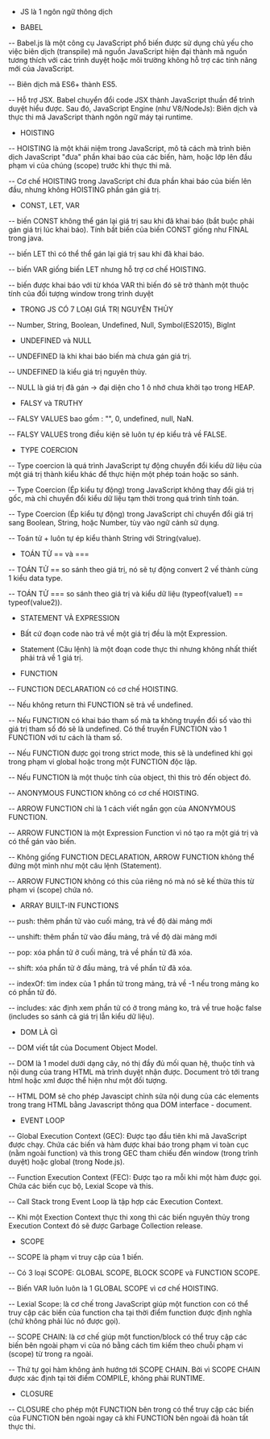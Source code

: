 - JS là 1 ngôn ngữ thông dịch

- BABEL

-- Babel.js là một công cụ JavaScript phổ biến được sử dụng chủ yếu cho việc
biên dịch (transpile) mã nguồn JavaScript hiện đại thành mã nguồn tương thích
với các trình duyệt hoặc môi trường không hỗ trợ các tính năng mới của JavaScript.

-- Biên dịch mã ES6+ thành ES5.

-- Hỗ trợ JSX. Babel chuyển đổi code JSX thành JavaScript thuần để trình
duyệt hiểu được. Sau đó, JavaScript Engine (như V8/NodeJs): Biên dịch và
thực thi mã JavaScript thành ngôn ngữ máy tại runtime.

- HOISTING

-- HOISTING là một khái niệm trong JavaScript, mô tả cách mà trình biên dịch
JavaScript "đưa" phần khai báo của các biến, hàm, hoặc lớp lên đầu phạm vi
của chúng (scope) trước khi thực thi mã.

-- Cơ chế HOISTING trong JavaScript chỉ đưa phần khai báo của biến lên đầu,
nhưng không HOISTING phần gán giá trị.

- CONST, LET, VAR

-- biến CONST không thể gán lại giá trị sau khi đã khai báo (bắt buộc phải gán giá trị
lúc khai báo). Tính bất biến của biến CONST giống như FINAL trong java.

-- biến LET thì có thể thể gán lại giá trị sau khi đã khai báo.

-- biến VAR giống biến LET nhưng hỗ trợ cơ chế HOISTING.

-- biến được khai báo với từ khóa VAR thì biến đó sẽ trở thành một thuộc tính của đối
tượng window trong trình duyệt

- TRONG JS CÓ 7 LOẠI GIÁ TRỊ NGUYÊN THỦY

-- Number, String, Boolean, Undefined, Null, Symbol(ES2015), BigInt

- UNDEFINED và NULL

-- UNDEFINED là khi khai báo biến mà chưa gán giá trị.

-- UNDEFINED là kiểu giá trị nguyên thủy.

-- NULL là giá trị đã gán -> đại diện cho 1 ô nhớ chưa khởi tạo trong HEAP.

- FALSY và TRUTHY

-- FALSY VALUES bao gồm : "", 0, undefined, null, NaN.

-- FALSY VALUES trong điều kiện sẽ luôn tự ép kiểu trả về FALSE.

- TYPE COERCION

-- Type coercion là quá trình JavaScript tự động chuyển đổi kiểu dữ liệu của
một giá trị thành kiểu khác để thực hiện một phép toán hoặc so sánh.

-- Type Coercion (Ép kiểu tự động) trong JavaScript không thay đổi giá trị gốc,
mà chỉ chuyển đổi kiểu dữ liệu tạm thời trong quá trình tính toán.

-- Type Coercion (Ép kiểu tự động) trong JavaScript chỉ chuyển đổi giá trị
sang Boolean, String, hoặc Number, tùy vào ngữ cảnh sử dụng.

-- Toán tử + luôn tự ép kiểu thành String với String(value).

- TOÁN TỬ == và ===

-- TOÁN TỬ == so sánh theo giá trị, nó sẽ tự động convert 2 vế thành cùng 1
kiểu data type.

-- TOÁN TỬ === so sánh theo giá trị và kiểu dữ liệu
(typeof(value1) == typeof(value2)).

- STATEMENT VÀ EXPRESSION

- Bất cứ đoạn code nào trả về một giá trị đều là một Expression.

- Statement (Câu lệnh) là một đoạn code thực thi nhưng không nhất thiết
  phải trả về 1 giá trị.

- FUNCTION

-- FUNCTION DECLARATION có cơ chế HOISTING.

-- Nếu không return thì FUNCTION sẽ trả về undefined.

-- Nếu FUNCTION có khai báo tham số mà ta không truyền đối số vào thì giá trị tham số
đó sẽ là undefined. Có thể truyền FUNCTION vào 1 FUNCTION với tư cách là tham số.

-- Nếu FUNCTION được gọi trong strict mode, this sẽ là undefined khi gọi trong phạm vi
global hoặc trong một FUNCTION độc lập.

-- Nếu FUNCTION là một thuộc tính của object, thì this trỏ đến object đó.

-- ANONYMOUS FUNCTION không có cơ chế HOISTING.

-- ARROW FUNCTION chỉ là 1 cách viết ngắn gọn của ANONYMOUS FUNCTION.

-- ARROW FUNCTION là một Expression Function vì nó tạo ra một giá trị và
có thể gán vào biến.

-- Không giống FUNCTION DECLARATION, ARROW FUNCTION không thể đứng một mình
như một câu lệnh (Statement).

-- ARROW FUNCTION không có this của riêng nó mà nó sẽ kế thừa this từ
phạm vi (scope) chứa nó.

- ARRAY BUILT-IN FUNCTIONS

-- push: thêm phần tử vào cuối mảng, trả về độ dài mảng mới

-- unshift: thêm phần tử vào đầu mảng, trả về độ dài mảng mới

-- pop: xóa phần tử ở cuối mảng, trả về phần tử đã xóa.

-- shift: xóa phần tử ở đầu mảng, trả về phần tử đã xóa.

-- indexOf: tìm index của 1 phần tử trong mảng, trả về -1 nếu
trong mảng ko có phần tử đó.

-- includes: xác định xem phần tử có ở trong mảng ko, trả về true
hoặc false (includes so sánh cả giá trị lẫn kiểu dữ liệu).

- DOM LÀ GÌ

-- DOM viết tắt của Document Object Model.

-- DOM là 1 model dưới dạng cây, nó thị đầy đủ mối quan hệ, thuộc tính và nội dung
của trang HTML mà trình duyệt nhận được. Document trỏ tới trang html hoặc xml
được thể hiện như một đối tượng.

-- HTML DOM sẽ cho phép Javascipt chỉnh sửa nội dung của các elements trong trang HTML
bằng Javascript thông qua DOM interface - document.

- EVENT LOOP

-- Global Execution Context (GEC): Được tạo đầu tiên khi mã JavaScript được chạy.
Chứa các biến và hàm được khai báo trong phạm vi toàn cục (nằm ngoài function) và
this trong GEC tham chiếu đến window (trong trình duyệt) hoặc global (trong Node.js).

-- Function Execution Context (FEC): Được tạo ra mỗi khi một hàm được gọi.
Chứa các biến cục bộ, Lexial Scope và this.

-- Call Stack trong Event Loop là tập hợp các Execution Context.

-- Khi một Exection Context thực thi xong thì các biến nguyên thủy trong
Execution Context đó sẽ được Garbage Collection release.

- SCOPE

-- SCOPE là phạm vi truy cập của 1 biến.

-- Có 3 loại SCOPE: GLOBAL SCOPE, BLOCK SCOPE và FUNCTION SCOPE.

-- Biến VAR luôn luôn là 1 GLOBAL SCOPE vì cơ chế HOISTING.

-- Lexial Scope: là cơ chế trong JavaScript giúp một function con có thể truy cập các biến
của function cha tại thời điểm function được định nghĩa (chứ không phải lúc nó được gọi).

-- SCOPE CHAIN: là cơ chế giúp một function/block có thể truy cập các biến bên ngoài phạm vi
của nó bằng cách tìm kiếm theo chuỗi phạm vi (scope) từ trong ra ngoài.

-- Thứ tự gọi hàm không ảnh hướng tới SCOPE CHAIN. Bởi vì SCOPE CHAIN được xác định
tại tời điểm COMPILE, không phải RUNTIME.

- CLOSURE

-- CLOSURE cho phép một FUNCTION bên trong có thể truy cập các biến
của FUNCTION bên ngoài ngay cả khi FUNCTION bên ngoài đã hoàn tất thực thi.
